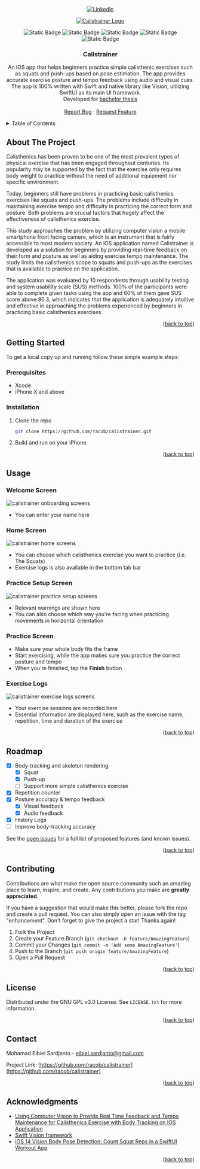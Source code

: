 


<!-- Improved compatibility of back to top link: See: https://github.com/othneildrew/Best-README-Template/pull/73 -->
<a name="readme-top"></a>
<!--
*** Thanks for checking out the Best-README-Template. If you have a suggestion
*** that would make this better, please fork the repo and create a pull request
*** or simply open an issue with the tag "enhancement".
*** Don't forget to give the project a star!
*** Thanks again! Now go create something AMAZING! :D
-->



<!-- PROJECT SHIELDS -->
<!--
*** I'm using markdown "reference style" links for readability.
*** Reference links are enclosed in brackets [ ] instead of parentheses ( ).
*** See the bottom of this document for the declaration of the reference variables
*** for contributors-url, forks-url, etc. This is an optional, concise syntax you may use.
*** https://www.markdownguide.org/basic-syntax/#reference-style-links
-->
<div align="center">

[![LinkedIn][linkedin-shield]][linkedin-url]

</div>


<!-- PROJECT LOGO -->
<div align="center">
  <a href="https://github.com/racob/calistrainer">
    <img src="public/assets/images/logo.png" alt="Calistrainer Logo">
  </a>
  <br />

![Static Badge](https://img.shields.io/badge/Swift-5-orange?logo=swift)
![Static Badge](https://img.shields.io/badge/SwiftUI-3.0-blue?logo=swift&logoColor=blue)
![Static Badge](https://img.shields.io/badge/Swift_Vision-grey?logo=swift)
![Static Badge](https://img.shields.io/badge/platform-iOS_15.2-grey?labelColor=slategray)
![Static Badge](https://img.shields.io/badge/license-GPL--3.0-grey?labelColor=blue)

<h3 align="center">Calistrainer</h3>

  <p align="center">
    An iOS app that helps beginners practice simple calisthenic exercises such as squats and push-ups based on pose estimation. The app provides accurate exercise posture and tempo feedback using audio and visual cues. The app is 100% written with Swift and native library like Vision, utilizing SwiftUI as its main UI framework.
    <br />Developed for <a href="https://drive.google.com/file/d/1mOpEm5871k5edRC5FovezJJlyOfLVNz3/view">bachelor thesis</a>
    <br />
    <br />
    <a href="https://github.com/racob/calistrainer/issues">Report Bug</a>
    ·
    <a href="https://github.com/racob/calistrainer/issues">Request Feature</a>
  </p>
</div>



<!-- TABLE OF CONTENTS -->
<details>
  <summary>Table of Contents</summary>
  <ol>
    <li>
      <a href="#about-the-project">About The Project</a>
    </li>
    <li>
      <a href="#getting-started">Getting Started</a>
      <ul>
        <li><a href="#prerequisites">Prerequisites</a></li>
        <li><a href="#installation">Installation</a></li>
      </ul>
    </li>
    <li><a href="#usage">Usage</a></li>
    <li><a href="#roadmap">Roadmap</a></li>
    <li><a href="#contributing">Contributing</a></li>
    <li><a href="#license">License</a></li>
    <li><a href="#contact">Contact</a></li>
    <li><a href="#acknowledgments">Acknowledgments</a></li>
  </ol>
</details>



<!-- ABOUT THE PROJECT -->
## About The Project

Calisthenics has been proven to be one of the most prevalent types of physical
exercise that has been engaged throughout centuries. Its popularity may be supported
by the fact that the exercise only requires body weight to practice without the need of
additional equipment nor specific environment.

Today, beginners still have problems in practicing basic calisthenics exercises
like squats and push-ups. The problems include difficulty in maintaining exercise
tempo and difficulty in practicing the correct form and posture. Both problems are
crucial factors that hugely affect the effectiveness of calisthenics exercise.

This study approaches the problem by utilizing computer vision a mobile
smartphone front facing camera, which is an instrument that is fairly accessible to most
modern society. An iOS application named Calistrainer is developed as a solution for
beginners by providing real-time feedback on their form and posture as well as aiding
exercise tempo maintenance. The study limits the calisthenics scope to squats and
push-ups as the exercises that is available to practice on the application.

The application was evaluated by 10 respondents through usability testing and
system usability scale (SUS) methods. 100% of the participants were able to complete
given tasks using the app and 60% of them gave SUS score above 80.3, which
indicates that the application is adequately intuitive and effective in approaching the
problems experienced by beginners in practicing basic calisthenics exercises.

<p align="right">(<a href="#readme-top">back to top</a>)</p>



<!-- GETTING STARTED -->
## Getting Started

To get a local copy up and running follow these simple example steps:

### Prerequisites

* Xcode
* iPhone X and above

### Installation

1. Clone the repo
   ```sh
   git clone https://github.com/racob/calistrainer.git
   ```
2. Build and run on your iPhone

<p align="right">(<a href="#readme-top">back to top</a>)</p>



<!-- USAGE EXAMPLES -->
## Usage

### Welcome Screen
<img src="public/assets/images/onboarding.png" alt="calistrainer onboarding screens">

- You can enter your name here

### Home Screen
<img src="public/assets/images/home.png" alt="calistrainer home screens">

- You can choose which calisthenics exercise you want to practice (i.e. The Squats)
- Exercise logs is also available in the bottom tab bar

### Practice Setup Screen
<img src="public/assets/images/prepare.png" alt="calistrainer practice setup screens">

- Relevant warnings are shown here
- You can also choose which way you're facing when practicing movements in horizontal orientation

### Practice Screen
- Make sure your whole body fits the frame
- Start exercising, while the app makes sure you practice the correct posture and tempo
- When you're finished, tap the **Finish** button

### Exercise Logs
<img src="public/assets/images/logs.png" alt="calistrainer exercise logs screens">

- Your exercise sessions are recorded here
- Essential information are displayed here, such as the exercise name, repetition, time and duration of the exercise

<p align="right">(<a href="#readme-top">back to top</a>)</p>



<!-- ROADMAP -->
## Roadmap

- [x] Body-tracking and skeleton rendering
  - [x] Squat
  - [x] Push-up
  - [ ] Support more simple calisthenics exercise
- [x] Repetition counter
- [x] Posture accuracy & tempo feedback
  - [x] Visual feedback
  - [x] Audio feedback
- [x] History Logs
- [ ] Improve body-tracking accuracy

See the [open issues](https://github.com/racob/calistrainer/issues) for a full list of proposed features (and known issues).

<p align="right">(<a href="#readme-top">back to top</a>)</p>



<!-- CONTRIBUTING -->
## Contributing

Contributions are what make the open source community such an amazing place to learn, inspire, and create. Any contributions you make are **greatly appreciated**.

If you have a suggestion that would make this better, please fork the repo and create a pull request. You can also simply open an issue with the tag "enhancement".
Don't forget to give the project a star! Thanks again!

1. Fork the Project
2. Create your Feature Branch (`git checkout -b feature/AmazingFeature`)
3. Commit your Changes (`git commit -m 'Add some AmazingFeature'`)
4. Push to the Branch (`git push origin feature/AmazingFeature`)
5. Open a Pull Request

<p align="right">(<a href="#readme-top">back to top</a>)</p>



<!-- LICENSE -->
## License

Distributed under the GNU GPL v3.0 License. See `LICENSE.txt` for more information.

<p align="right">(<a href="#readme-top">back to top</a>)</p>



<!-- CONTACT -->
## Contact

Mohamad Eibiel Sardjanto - eibiel.sardjanto@gmail.com

Project Link: [https://github.com/racob/calistrainer](https://github.com/racob/calistrainer)

<p align="right">(<a href="#readme-top">back to top</a>)</p>



<!-- ACKNOWLEDGMENTS -->
## Acknowledgments

* [Using Computer Vision to Provide Real Time Feedback
and Tempo Maintenance for Calisthenics Exercise with Body Tracking on IOS Application](https://drive.google.com/file/d/1mOpEm5871k5edRC5FovezJJlyOfLVNz3/view)
* [Swift Vision framework](https://developer.apple.com/documentation/vision)
* [iOS 14 Vision Body Pose Detection: Count Squat Reps in a SwiftUI Workout App](https://betterprogramming.pub/ios-14-vision-body-pose-detection-count-squat-reps-in-a-workout-c88991f7cad4)

<p align="right">(<a href="#readme-top">back to top</a>)</p>



<!-- MARKDOWN LINKS & IMAGES -->
<!-- https://www.markdownguide.org/basic-syntax/#reference-style-links -->
[contributors-shield]: https://img.shields.io/github/contributors/racob/calistrainer.svg?style=for-the-badge
[contributors-url]: https://github.com/racob/calistrainer/graphs/contributors
[forks-shield]: https://img.shields.io/github/forks/racob/calistrainer.svg?style=for-the-badge
[forks-url]: https://github.com/racob/calistrainer/network/members
[stars-shield]: https://img.shields.io/github/stars/racob/calistrainer.svg?style=for-the-badge
[stars-url]: https://github.com/racob/calistrainer/stargazers
[issues-shield]: https://img.shields.io/github/issues/racob/calistrainer.svg?style=for-the-badge
[issues-url]: https://github.com/racob/calistrainer/issues
[license-shield]: https://img.shields.io/github/license/racob/calistrainer.svg?style=for-the-badge
[license-url]: https://github.com/racob/calistrainer/blob/main/LICENSE.txt
[linkedin-shield]: https://img.shields.io/badge/-LinkedIn-black.svg?style=for-the-badge&logo=linkedin&colorB=555
[linkedin-url]: https://www.linkedin.com/in/eibiel/
[product-screenshot]: images/screenshot.png